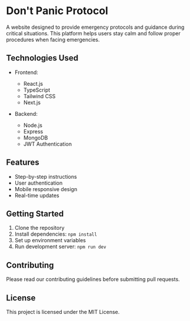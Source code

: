 # Don't Panic Protocol

A website designed to provide emergency protocols and guidance during critical situations. This platform helps users stay calm and follow proper procedures when facing emergencies.

## Technologies Used

- Frontend:
    - React.js
    - TypeScript
    - Tailwind CSS
    - Next.js

- Backend:
    - Node.js
    - Express
    - MongoDB
    - JWT Authentication

## Features

- Step-by-step instructions
- User authentication
- Mobile responsive design
- Real-time updates

## Getting Started

1. Clone the repository
2. Install dependencies: `npm install`
3. Set up environment variables
4. Run development server: `npm run dev`

## Contributing

Please read our contributing guidelines before submitting pull requests.

## License

This project is licensed under the MIT License.